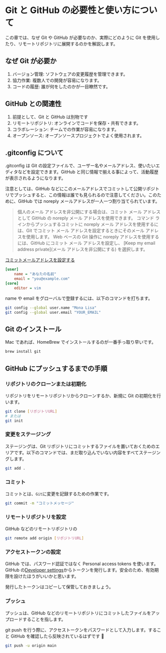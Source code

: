 # Git と GitHub の必要性と使い方について

この章では、なぜ Git や GitHub が必要なのか、実際にどのように Git を使用したり、リモートリポジトリに展開するのかを解説します。

## なぜ Git が必要か

1. バージョン管理: ソフトウェアの変更履歴を管理できます。
1. 協力作業: 複数人での開発が容易になります。
1. コードの履歴: 誰が何をしたのかが一目瞭然です。

## GitHub との関連性

1. 前提として、Git と GitHub は別物です
1. リモートリポジトリ: オンラインでコードを保存・共有できます。
1. コラボレーション: チームでの作業が容易になります。
1. オープンソース: オープンソースプロジェクトでよく使用されます。

## .gitconfig について

.gitconfig は Git の設定ファイルで、ユーザー名やメールアドレス、使いたいエディタなどを設定できます。GitHub と同じ情報で揃える事によって、活動履歴が表示されるようになります。

注意としては、GitHub などにこのメールアドレスでコミットして公開リポジトリでプッシュすると、この情報は誰でも見られるので注意してください。このために、GitHub では noreply メールアドレスが一人一つ割り当てられています。

> 個人のメール アドレスを非公開にする場合は、コミット メール アドレスとして GitHub の noreply メール アドレスを使用できます。 コマンド ラインからプッシュするコミットに noreply メール アドレスを使用するには、Git でコミット メール アドレスを設定するときにそのメール アドレスを使用します。 Web ベースの Git 操作に noreply アドレスを使用するには、GitHub にコミット メール アドレスを設定し、 [Keep my email address private](メール アドレスを非公開にする) を選択します。

[コミットメールアドレスを設定する](https://docs.github.com/ja/account-and-profile/setting-up-and-managing-your-personal-account-on-github/managing-email-preferences/setting-your-commit-email-address)

```ini
[user]
    name = "あなたの名前"
    email = "you@example.com"
[core]
    editor = vim
```

name や email をグローバルで登録するには、以下のコマンドを打ちます。

```bash
git config --global user.name "Mona Lisa"
git config --global user.email "YOUR_EMAIL"
```

## Git のインストール

Mac であれば、HomeBrew でインストールするのが一番手っ取り早いです。

```bash
brew install git
```

## GitHub にプッシュするまでの手順

### リポジトリのクローンまたは初期化

リポジトリをリモートリポジトリからクローンするか、新規に Git の初期化を行います。

```bash
git clone [リポジトリURL]
# または
git init
```

### 変更をステージング

ステージングは、Git リポジトリにコミットするファイルを置いておくためのエリアです。以下のコマンドでは、まだ取り込んでいない内容をすべてステージングします。

```bash
git add .
```

### コミット

コミットとは、`Git`に変更を記録するための作業です。

```bash
git commit -m "コミットメッセージ"
```

### リモートリポジトリを設定

GitHub などのリモートリポジトリの

```bash
git remote add origin [リポジトリURL]
```

### アクセストークンの設定

GitHub では、パスワード認証ではなく Personal access tokens を使います。GitHub の[Developer settings](https://github.com/settings/developers)からトークンを発行します。安全のため、有効期限を設けたほうがいいかと思います。

発行したトークンはコピーして保管しておきましょう。

### プッシュ

プッシュは、GitHub などのリモートリポジトリにコミットしたファイルをアップロードすることを指します。

git push を行う際に、アクセストークンをパスワードとして入力します。すること GitHub を確認したら反映されているはずです 🎉

```bash
git push -u origin main
```
